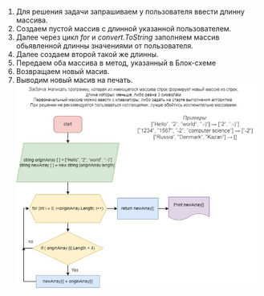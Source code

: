 1. Для решения задачи запрашиваем у пользователя ввести длинну массива.
2. Создаем пустой массив с длинной указанной пользователем.
3. Далее через цикл *for* и *convert.ToString* заполняем массив обьявленной длинны значениями от пользователя.
4. Далее создаем второй такой же длинны.
5. Передаем оба массива в метод, указанный в Блок-схеме
6. Возвращаем новый масив. 
7. Выводим новый масив на печать.
![Блок-схема алгоритма отбора значений, содержащих больше 3-х символов](blockScheme.jpg "Блок-схема алгоритма отбора значений, содержащих больше 3-х символов")